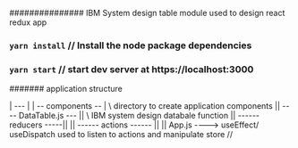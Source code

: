 ###############
IBM System design table module used to design react redux app

### `yarn install` // Install the node package dependencies
### `yarn start`  // start dev server at https://localhost:3000

####### application structure

| --- |
 | -- components -- | \\ directory to create application components
 ||  ---- DataTable.js --- || \\ IBM system design databale function
 || ------ reducers -----||
 || ------ actions ------ ||
 || App.js ----> useEffect/ useDispatch used to listen to actions and manipulate store //

 

